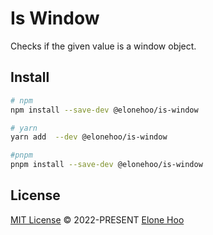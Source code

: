 # Is Window

Checks if the given value is a window object.

## Install

```bash
# npm
npm install --save-dev @elonehoo/is-window

# yarn
yarn add  --dev @elonehoo/is-window

#pnpm
pnpm install --save-dev @elonehoo/is-window
```

## License

[MIT License](./LICENSE) © 2022-PRESENT [Elone Hoo](https://github.com/elonehoo)
